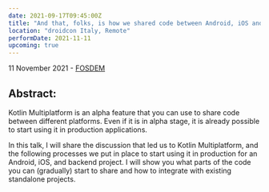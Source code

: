 ```yaml
---
date: 2021-09-17T09:45:00Z
title: "And that, folks, is how we shared code between Android, iOS and the Backend"
location: "droidcon Italy, Remote"
performDate: 2021-11-11
upcoming: true
---
```


11 November 2021 - [FOSDEM](https://it.droidcon.com/2021/agenda/)

## Abstract:
Kotlin Multiplatform is an alpha feature that you can use to share code between different platforms. Even if it is in alpha stage, it is already possible to start using it in production applications.

In this talk, I will share the discussion that led us to Kotlin Multiplatform, and the following processes we put in place to start using it in production for an Android, iOS, and backend project. I will show you what parts of the code you can (gradually) start to share and how to integrate with existing standalone projects.

